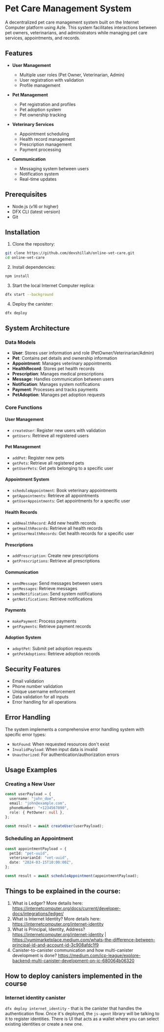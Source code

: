 # Pet Care Management System

A decentralized pet care management system built on the Internet Computer platform using Azle. This system facilitates interactions between pet owners, veterinarians, and administrators while managing pet care services, appointments, and records.

## Features

- **User Management**

  - Multiple user roles (Pet Owner, Veterinarian, Admin)
  - User registration with validation
  - Profile management

- **Pet Management**

  - Pet registration and profiles
  - Pet adoption system
  - Pet ownership tracking

- **Veterinary Services**

  - Appointment scheduling
  - Health record management
  - Prescription management
  - Payment processing

- **Communication**
  - Messaging system between users
  - Notification system
  - Real-time updates

## Prerequisites

- Node.js (v16 or higher)
- DFX CLI (latest version)
- Git

## Installation

1. Clone the repository:

```bash
git clone https://github.com/devshillah/online-vet-care.git
cd online-vet-care
```

2. Install dependencies:

```bash
npm install
```

3. Start the local Internet Computer replica:

```bash
dfx start --background
```

4. Deploy the canister:

```bash
dfx deploy
```

## System Architecture

### Data Models

- **User**: Stores user information and role (PetOwner/Veterinarian/Admin)
- **Pet**: Contains pet details and ownership information
- **Appointment**: Manages veterinary appointments
- **HealthRecord**: Stores pet health records
- **Prescription**: Manages medical prescriptions
- **Message**: Handles communication between users
- **Notification**: Manages system notifications
- **Payment**: Processes and tracks payments
- **PetAdoption**: Manages pet adoption requests

### Core Functions

#### User Management

- `createUser`: Register new users with validation
- `getUsers`: Retrieve all registered users

#### Pet Management

- `addPet`: Register new pets
- `getPets`: Retrieve all registered pets
- `getUserPets`: Get pets belonging to a specific user

#### Appointment System

- `scheduleAppointment`: Book veterinary appointments
- `getAppointments`: Retrieve all appointments
- `getUserAppointments`: Get appointments for a specific user

#### Health Records

- `addHealthRecord`: Add new health records
- `getHealthRecords`: Retrieve all health records
- `getUserHealthRecords`: Get health records for a specific user

#### Prescriptions

- `addPrescription`: Create new prescriptions
- `getPrescriptions`: Retrieve all prescriptions

#### Communication

- `sendMessage`: Send messages between users
- `getMessages`: Retrieve messages
- `sendNotification`: Send system notifications
- `getNotifications`: Retrieve notifications

#### Payments

- `makePayment`: Process payments
- `getPayments`: Retrieve payment records

#### Adoption System

- `adoptPet`: Submit pet adoption requests
- `getPetAdoptions`: Retrieve adoption records

## Security Features

- Email validation
- Phone number validation
- Unique username enforcement
- Data validation for all inputs
- Error handling for all operations

## Error Handling

The system implements a comprehensive error handling system with specific error types:

- `NotFound`: When requested resources don't exist
- `InvalidPayload`: When input data is invalid
- `Unauthorized`: For authentication/authorization errors

## Usage Examples

### Creating a New User

```typescript
const userPayload = {
  username: "john_doe",
  email: "john@example.com",
  phoneNumber: "+1234567890",
  role: { PetOwner: null },
};

const result = await createUser(userPayload);
```

### Scheduling an Appointment

```typescript
const appointmentPayload = {
  petId: "pet-uuid",
  veterinarianId: "vet-uuid",
  date: "2024-03-15T10:00:00Z",
};

const result = await scheduleAppointment(appointmentPayload);
```

## Things to be explained in the course:

1. What is Ledger? More details here: https://internetcomputer.org/docs/current/developer-docs/integrations/ledger/
2. What is Internet Identity? More details here: https://internetcomputer.org/internet-identity
3. What is Principal, Identity, Address? https://internetcomputer.org/internet-identity | https://yumimarketplace.medium.com/whats-the-difference-between-principal-id-and-account-id-3c908afdc1f9
4. Canister-to-canister communication and how multi-canister development is done? https://medium.com/icp-league/explore-backend-multi-canister-development-on-ic-680064b06320

## How to deploy canisters implemented in the course

### Internet identity canister

`dfx deploy internet_identity` - that is the canister that handles the authentication flow. Once it's deployed, the `js-agent` library will be talking to it to register identities. There is UI that acts as a wallet where you can select existing identities
or create a new one.

